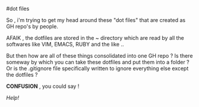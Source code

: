 #dot files

So , i'm trying to get my head around these "dot files" that are created as GH repo's by people. 

AFAIK , the dotfiles are stored in the ~ directory which are read by all the softwares like VIM, EMACS, RUBY and the like .. 

But then how are all of these things consolidated into one GH repo ? Is there someway by which you can take these dotfiles and put them into a folder ? Or is the .gitignore file specifically written to ignore everything else except the dotfiles ? 

**CONFUSION** , you could say ! 

*Help!*